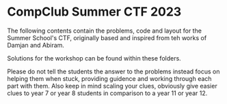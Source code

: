# CompClub Summer CTF 2023

The following contents contain the problems, code and layout for the Summer School's CTF, originally based and inspired from teh works of Damjan and Abiram.

Solutions for the workshop can be found within these folders.

Please do not tell the students the answer to the problems instead focus on helping them when stuck, providing guidence and working through each part with them. Also keep in mind scaling your clues, obviously give easier clues to year 7 or year 8 students in comparison to a year 11 or year 12.
